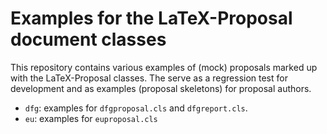 # Examples for the LaTeX-Proposal document classes

This repository contains various examples of (mock) proposals marked up with the LaTeX-Proposal classes. The serve as a regression test for development and as examples (proposal skeletons) for proposal authors.  

* `dfg`: examples for `dfgproposal.cls` and `dfgreport.cls`. 
* `eu`: examples for `euproposal.cls`

